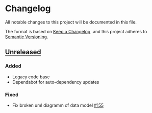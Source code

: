 # Changelog
All notable changes to this project will be documented in this file.

The format is based on [Keep a Changelog](https://keepachangelog.com/en/1.0.0/),
and this project adheres to [Semantic Versioning](https://semver.org/spec/v2.0.0.html).

## [Unreleased]

### Added
- Legacy code base
- Dependabot for auto-dependency updates

### Fixed
- Fix broken uml diagramm of data model [#155](https://github.com/ie3-institute/MarkovsHousehold/issues/155)

[Unreleased]: https://github.com/ie3-institute/MarkovsHousehold
